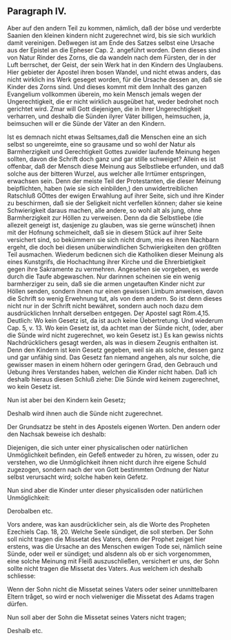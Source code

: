 <!-- Seite 156 -->
<!-- content-0122.xml -->

Paragraph IV.
-------------

Aber auf den andern Teil zu kommen, nämlich,
daß der böse und verderbte Saanien den kleinen
kindern nicht zugerechnet wird, bis sie sich
wurklich damit vereinigen. Deßwegen ist am Ende
des Satzes selbst eine Ursache aus der Epistel an die
Epheser Cap. 2. angeführt worden. Denn dieses sind
von Natur Rinder des Zorns, die da wandeln nach
dem Fürsten, der in der Luft berrschet, der Geist, der
sein Werk hat in den Kindern des Unglaubens. Hier
gebieter der Apostel ihren bosen Wandel, und nicht etwas
anders, das nicht wirklich ins Werk geseget worden,
für die Ursache dessen an, daß sie Kinder des Zorns
sind. Und dieses kommt mit dem Innhalt des ganzen
Evangelium vollkommen überein, mo kein Mensch jemals
wegen der Ungerechtigkeit, die er nicht wirklich ausgeübet
hat, weder bedrohet noch gerichtet wird. Zmar
will Gott diejenigen, die in ihrer Ungerechtigkeit verharren,
und deshalb die Sünden ilyrer Väter billigen,
heimsuchen, ja, beimsuchen will er die Sünde der Väter
an den Kindern.

Ist es demnach nicht etwas Seltsames,daß die Menschen
eine an sich selbst so ungereimte, eine so grausame
und so wohl der Natur als Barmherzigkeit und Gerechtigkeit
Gottes zuwider laufende Meinung hegen sollten,
davon die Schrift doch ganz und gar stille schweiget?
Allein es ist offenbar, daß der Mensch diese Meinung
aus Selbstliebe erfunden, und daß solche aus der
bitteren Wurzel, aus welcher alle Irrtümer entspringen,
erwachsen sein. Denn der meiste Teil der Protestanten,
die dieser Meinung beipflichten, haben (wie
sie sich einbilden,) den unwidertreiblichen Ratschluß
GÖttes der ewigen Erwahlung auf ihrer Seite, sich
und ihre Kinder zu beschirmen, daß sie der Seligkeit
nicht verfellen können; daher sie keine Schwierigkeit
daraus machen, alle andere, so wohl alt als jung, ohne<!-- Seite 157 -->
Barmherzigkeit zur Höllen zu verweisen. Denn da die
Selbstliebe (die allezeit geneigt ist, dasjenige zu glauben,
was sie gerne wünschet) ihnen mit der Hofnung
schmeichelt, daß sie in diesem Stück auf ihrer Seite versichert
sind, so bekümmern sie sich nicht drum, mie es ihren
Nachbarn ergeht, die doch bei diesen unüberwindlichen
Schwierigkeiten den größten Teil ausmachen.
Wiederum bedicnen sich die Katholiken dieser Meinung
als eines Kunstgrifs, die Hochachtung ihrer Kirche und
die Ehrerbietigkeit gegen ihre Sakramente zu vermehren.
Angesehen sie vorgeben, es werde durch die Taufe
abgewaschen. Nur darinnen scheinen sie ein wenig
barmherziger zu sein, daß sie die armen ungetauften
Kinder nicht zur Höllen senden, sondern ihnen nur einen
gewissen Limbum anweisen, davon die Schrift so
wenig Erwehnung tut, als von dem andern. So ist
denn dieses nicht nur in der Schrift nicht bewähret, sondern
auch noch dazu dem ausdrücklichen Innhalt derselben
entgegen. Der Apostel sagt Röm.4,15. Deutlich:
Wo kein Gesetz ist, da ist auch keine Üebertretung.
Und wiederum Cap. 5, v. 13. Wo kein
Gesetz ist, da achtet man der Sünde nicht, (oder,
aber die Sünde wird nicht zugerechnet, wo kein
Gesetz ist.) Es kan gewiss nichts Nachdrücklichers gesagt
werden, als was in diesem Zeugnis enthalten ist.
Denn den Kindern ist kein Gesetz gegeben, weil sie als
solche, dessen ganz und gar unfähig sind. Das Gesetz
fan niemand angehen, als nur solche, die gewisser masen
in einem höhern oder geringern Grad, den Gebrauch und
Uebung ihres Verstandes haben, welchen die Kinder
nicht haben. Daß ich deshalb hieraus diesen Schluß ziehe:
Die Sünde wird keinem zugerechnet, wo kein
Gesetz ist.

Nun ist aber bei den Kindern kein Gesetz;

Deshalb
 wird ihnen auch die Sünde nicht zugerechnet.<!-- Seite 158 -->

Der Grundsatzz be steht in des Apostels eigenen
Worten. Den andern oder den Nachsak beweise ich
deshalb:

Diejenigen, die sich unter einer physicalischen oder
natürlichen Unmöglichkeit befinden, ein Gefeß entweder
zu hören, zu wissen, oder zu verstehen, wo die Unmöglichkeit
ihnen nicht durch ihre eigene Schuld zugezogen,
sondern nach der von Gott bestimmten Ordnung der
Natur selbst verursacht wird; solche haben kein Gefetz.

Nun sind aber die Kinder unter dieser physicalisden
oder natürlichen Unmöglichkeit:

Derobalben etc.

Vors andere, was kan ausdrücklicher sein, als die
Worte des Propheten Ezechiels Cap. 18, 20. Welche
Seele sündiget, die soll sterben. Der Sohn
soll nicht tragen die Missetat des Vaters, denn
der Prophet zeiget hier erstens, was die Ursache an des
Menschen ewigen Tode sei, nämlich seine Sünde, oder
weil er sündiget; und alsdenn als ob er sich vorgenommen,
eine solche Meinung mit Fleiß auszuschließen,
versichert er uns, der Sohn sollte nicht tragen die Missetat
des Vaters. Aus welchem ich deshalb schliesse:

Wenn der Sohn nicht die Missetat seines Vaters
oder seiner unınittelbaren Eltern tråget, so wird er noch
vielweniger die Missetat des Adams tragen dürfen.

Nun soll aber der Sohn die Missetat seines Vaters
nicht tragen;

Deshalb
 etc.
